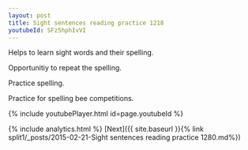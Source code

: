 ```yaml
---
layout: post
title: Sight sentences reading practice 1218
youtubeId: SFz5hphIvVI
---
```

 
 
Helps to learn sight words and their spelling.

Opportunitiy to repeat the spelling. 

Practice spelling. 
 
Practice for spelling bee competitions. 
 
{% include youtubePlayer.html id=page.youtubeId %}
 
 
{% include analytics.html %} 
[Next]({{ site.baseurl }}{% link  split1/_posts/2015-02-21-Sight sentences reading practice 1280.md%})
 
